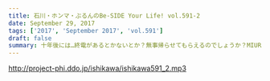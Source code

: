 ```yaml
---
title: 石川・ホンマ・ぶるんのBe-SIDE Your Life! vol.591-2
date: September 29, 2017
tags: ['2017', 'September 2017', 'vol.591']
draft: false
summary: 十年後には…終電があるとかないとか？無事帰らせてもらえるのでしょうか？MIURA
---
```


http://project-phi.ddo.jp/ishikawa/ishikawa591_2.mp3